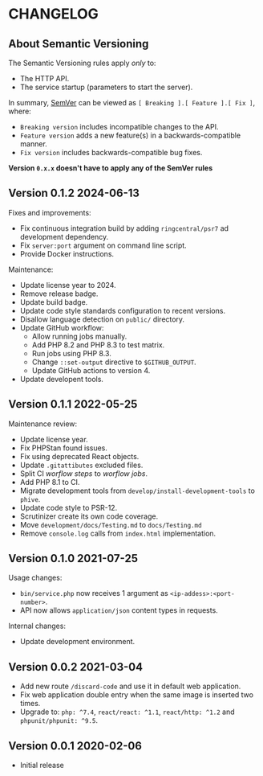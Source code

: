 # CHANGELOG

## About Semantic Versioning

The Semantic Versioning rules apply *only* to:

- The HTTP API.
- The service startup (parameters to start the server).

In summary, [SemVer](https://semver.org/) can be viewed as `[ Breaking ].[ Feature ].[ Fix ]`, where:

- `Breaking version` includes incompatible changes to the API.
- `Feature version` adds a new feature(s) in a backwards-compatible manner.
- `Fix version` includes backwards-compatible bug fixes.

**Version `0.x.x` doesn't have to apply any of the SemVer rules**

## Version 0.1.2 2024-06-13

Fixes and improvements:

- Fix continuous integration build by adding `ringcentral/psr7` ad development dependency.
- Fix `server:port` argument on command line script.
- Provide Docker instructions.

Maintenance:

- Update license year to 2024.
- Remove release badge.
- Update build badge.
- Update code style standards configuration to recent versions.
- Disallow language detection on `public/` directory.
- Update GitHub workflow:
  - Allow running jobs manually.
  - Add PHP 8.2 and PHP 8.3 to test matrix.
  - Run jobs using PHP 8.3.
  - Change `::set-output` directive to `$GITHUB_OUTPUT`.
  - Update GitHub actions to version 4.
- Update developent tools.

## Version 0.1.1 2022-05-25

Maintenance review:

- Update license year.
- Fix PHPStan found issues.
- Fix using deprecated React objects.
- Update `.gitattibutes` excluded files.
- Split CI *worflow steps* to *worflow jobs*.
- Add PHP 8.1 to CI.
- Migrate development tools from `develop/install-development-tools` to `phive`.
- Update code style to PSR-12.
- Scrutinizer create its own code coverage.
- Move `development/docs/Testing.md` to `docs/Testing.md`
- Remove `console.log` calls from `index.html` implementation.

## Version 0.1.0 2021-07-25

Usage changes:

- `bin/service.php` now receives 1 argument as `<ip-addess>:<port-number>`.
- API now allows `application/json` content types in requests.

Internal changes:

- Update development environment.

## Version 0.0.2 2021-03-04

- Add new route `/discard-code` and use it in default web application.
- Fix web application double entry when the same image is inserted two times.
- Upgrade to: `php: ^7.4`, `react/react: ^1.1`, `react/http: ^1.2` and `phpunit/phpunit: ^9.5`.

## Version 0.0.1 2020-02-06

- Initial release
